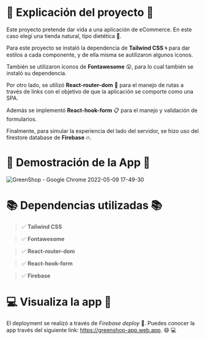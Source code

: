 # :mega: Explicación del proyecto :mega:

Este proyecto pretende dar vida a una aplicación de eCommerce. En este caso elegí una tienda natural, tipo dietética :ear_of_rice:.

Para este proyecto se instaló la dependencia de **Tailwind CSS** :cyclone: para dar estilos a cada componente, y de ella misma se autilizaron algunos íconos.

También se utilizaron íconos de **Fontawesome** :astonished:, para lo cual también se instaló su dependencia.

Por otro lado, se utilizó **React-router-dom** :link: para el manejo de rutas a través de links con el objetivo de que la aplicación se comporte como una SPA.

Además se implementó **React-hook-form** :clipboard: para el manejo y validación de formularios.

Finalmente, para simular la experiencia del lado del servidor, se hizo uso del firestore database de **Firebase** :fire:. 

# :eyes: Demostración de la App :eyes:
![GreenShop - Google Chrome 2022-05-09 17-49-30](https://user-images.githubusercontent.com/89786000/167497213-068dd4d7-eb94-4b64-bf03-6fecce1d47f2.gif)

# :books: Dependencias utilizadas :books:

>:white_check_mark: **Tailwind CSS** 

>:white_check_mark: **Fontawesome**

>:white_check_mark: **React-router-dom**

>:white_check_mark: **React-hook-form**

>:white_check_mark: **Firebase**

# :computer: Visualiza la app :iphone:

El deployment se realizó a través de *Firebase deploy* :rocket:. Puedes conocer la app través del siguiente link: https://greenshop-app.web.app. :smile: :computer:
